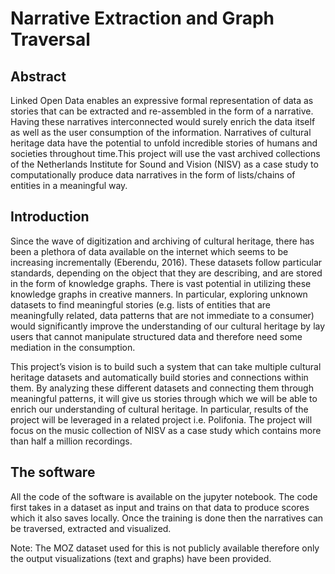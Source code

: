 # Narrative Extraction and Graph Traversal

## Abstract
Linked Open Data enables an expressive formal representation of data as stories that can be extracted and re-assembled in the form of a narrative. Having these narratives interconnected would surely enrich the data itself as well as the user consumption of the information. Narratives of cultural heritage data have the potential to unfold incredible stories of humans and societies throughout time.This project will use the vast archived collections of the Netherlands Institute for Sound and Vision (NISV) as a case study to computationally produce data narratives in the form of lists/chains of entities in a meaningful way.

## Introduction
Since the wave of digitization and archiving of cultural heritage, there has been a plethora of data available on the internet which seems to be increasing incrementally (Eberendu, 2016). These datasets follow particular standards, depending on the object that they are describing, and are stored in the form of knowledge graphs. There is vast potential in utilizing these knowledge graphs in creative manners. In particular, exploring unknown datasets to find meaningful stories (e.g. lists of entities that are meaningfully related, data patterns that are not immediate to a consumer) would significantly improve the understanding of our cultural heritage by lay users that cannot manipulate structured data and therefore need some mediation in the consumption. 

This project’s vision is to build such a system that can take multiple cultural heritage datasets and automatically build stories and connections within them. By analyzing these different datasets and connecting them through meaningful patterns, it will give us stories through which we will be able to enrich our understanding of cultural heritage. In particular, results of the project will be leveraged in a related project i.e. Polifonia. The project will focus on the music collection of NISV as a case study which contains more than half a million recordings.

## The software
All the code of the software is available on the jupyter notebook. The code first takes in a dataset as input and trains on that data to produce scores which it also saves locally. Once the training is done then the narratives can be traversed, extracted and visualized.

Note: The MOZ dataset used for this is not publicly available therefore only the output visualizations (text and graphs) have been provided.
